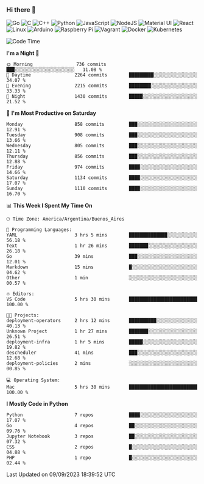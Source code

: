 ### Hi there 👋

![Go](https://img.shields.io/badge/go-%2300ADD8.svg?style=for-the-badge&logo=go&logoColor=white)
![C](https://img.shields.io/badge/c-%2300599C.svg?style=for-the-badge&logo=c&logoColor=white)
![C++](https://img.shields.io/badge/c++-%2300599C.svg?style=for-the-badge&logo=c%2B%2B&logoColor=white)
![Python](https://img.shields.io/badge/python-3670A0?style=for-the-badge&logo=python&logoColor=ffdd54)
![JavaScript](https://img.shields.io/badge/javascript-%23323330.svg?style=for-the-badge&logo=javascript&logoColor=%23F7DF1E)
![NodeJS](https://img.shields.io/badge/node.js-6DA55F?style=for-the-badge&logo=node.js&logoColor=white)
![Material UI](https://img.shields.io/badge/materialui-%230081CB.svg?style=for-the-badge&logo=material-ui&logoColor=white)
![React](https://img.shields.io/badge/react-%2320232a.svg?style=for-the-badge&logo=react&logoColor=%2361DAFB)
![Linux](https://img.shields.io/badge/Linux-FCC624?style=for-the-badge&logo=linux&logoColor=black)
![Arduino](https://img.shields.io/badge/-Arduino-00979D?style=for-the-badge&logo=Arduino&logoColor=white)
![Raspberry Pi](https://img.shields.io/badge/-RaspberryPi-C51A4A?style=for-the-badge&logo=Raspberry-Pi)
![Vagrant](https://img.shields.io/badge/vagrant-%231563FF.svg?style=for-the-badge&logo=vagrant&logoColor=white)
![Docker](https://img.shields.io/badge/docker-%230db7ed.svg?style=for-the-badge&logo=docker&logoColor=white)
![Kubernetes](https://img.shields.io/badge/kubernetes-%23326ce5.svg?style=for-the-badge&logo=kubernetes&logoColor=white)

<!-- ![Jupyter Notebook](https://img.shields.io/badge/jupyter-%23FA0F00.svg?style=for-the-badge&logo=jupyter&logoColor=white) -->
<!-- ![Java](https://img.shields.io/badge/java-%23ED8B00.svg?style=for-the-badge&logo=java&logoColor=white) -->
<!-- ![Git](https://img.shields.io/badge/git-%23F05033.svg?style=for-the-badge&logo=git&logoColor=white) -->

<!--START_SECTION:waka-->
![Code Time](http://img.shields.io/badge/Code%20Time-392%20hrs%2019%20mins-blue)

**I'm a Night 🦉** 

```text
🌞 Morning                736 commits         ███░░░░░░░░░░░░░░░░░░░░░░   11.08 % 
🌆 Daytime                2264 commits        █████████░░░░░░░░░░░░░░░░   34.07 % 
🌃 Evening                2215 commits        ████████░░░░░░░░░░░░░░░░░   33.33 % 
🌙 Night                  1430 commits        █████░░░░░░░░░░░░░░░░░░░░   21.52 % 
```
📅 **I'm Most Productive on Saturday** 

```text
Monday                   858 commits         ███░░░░░░░░░░░░░░░░░░░░░░   12.91 % 
Tuesday                  908 commits         ███░░░░░░░░░░░░░░░░░░░░░░   13.66 % 
Wednesday                805 commits         ███░░░░░░░░░░░░░░░░░░░░░░   12.11 % 
Thursday                 856 commits         ███░░░░░░░░░░░░░░░░░░░░░░   12.88 % 
Friday                   974 commits         ████░░░░░░░░░░░░░░░░░░░░░   14.66 % 
Saturday                 1134 commits        ████░░░░░░░░░░░░░░░░░░░░░   17.07 % 
Sunday                   1110 commits        ████░░░░░░░░░░░░░░░░░░░░░   16.70 % 
```


📊 **This Week I Spent My Time On** 

```text
🕑︎ Time Zone: America/Argentina/Buenos_Aires

💬 Programming Languages: 
YAML                     3 hrs 5 mins        ██████████████░░░░░░░░░░░   56.18 % 
Text                     1 hr 26 mins        ███████░░░░░░░░░░░░░░░░░░   26.18 % 
Go                       39 mins             ███░░░░░░░░░░░░░░░░░░░░░░   12.01 % 
Markdown                 15 mins             █░░░░░░░░░░░░░░░░░░░░░░░░   04.62 % 
Other                    1 min               ░░░░░░░░░░░░░░░░░░░░░░░░░   00.57 % 

🔥 Editors: 
VS Code                  5 hrs 30 mins       █████████████████████████   100.00 % 

🐱‍💻 Projects: 
deployment-operators     2 hrs 12 mins       ██████████░░░░░░░░░░░░░░░   40.13 % 
Unknown Project          1 hr 27 mins        ███████░░░░░░░░░░░░░░░░░░   26.51 % 
deployment-infra         1 hr 5 mins         █████░░░░░░░░░░░░░░░░░░░░   19.82 % 
descheduler              41 mins             ███░░░░░░░░░░░░░░░░░░░░░░   12.68 % 
deployment-policies      2 mins              ░░░░░░░░░░░░░░░░░░░░░░░░░   00.85 % 

💻 Operating System: 
Mac                      5 hrs 30 mins       █████████████████████████   100.00 % 
```

**I Mostly Code in Python** 

```text
Python                   7 repos             ████░░░░░░░░░░░░░░░░░░░░░   17.07 % 
Go                       4 repos             ██░░░░░░░░░░░░░░░░░░░░░░░   09.76 % 
Jupyter Notebook         3 repos             ██░░░░░░░░░░░░░░░░░░░░░░░   07.32 % 
CSS                      2 repos             █░░░░░░░░░░░░░░░░░░░░░░░░   04.88 % 
PHP                      1 repo              █░░░░░░░░░░░░░░░░░░░░░░░░   02.44 % 
```




 Last Updated on 09/09/2023 18:39:52 UTC
<!--END_SECTION:waka-->

<!--
**aibarbetta/aibarbetta** is a ✨ _special_ ✨ repository because its `README.md` (this file) appears on your GitHub profile.

Here are some ideas to get you started:

- 🔭 I’m currently working on ...
- 🌱 I’m currently learning ...
- 👯 I’m looking to collaborate on ...
- 🤔 I’m looking for help with ...
- 💬 Ask me about ...
- 📫 How to reach me: ...
- 😄 Pronouns: ...
- ⚡ Fun fact: ...
-->
